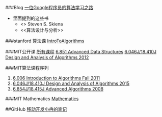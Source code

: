 ###Blog
[一位Google程序员的算法学习之路](http://mp.weixin.qq.com/s?__biz=MzAxNDI5NzEzNg==&mid=402273196&idx=1&sn=ef5ec5392a2f3e22d511f51c49772a4f&scene=5&srcid=0601ne1JzGS7EcK77VDp2YaU#rd)
* 里面提到的这些书
  * <<The Algorithm Design Manual>> Steven S. Skiena
  * <<算法设计与分析>>

###stanford
[算法课](http://web.stanford.edu/class/cs161/)
[IntroToAlgorithms](http://openclassroom.stanford.edu/MainFolder/CoursePage.php?course=IntroToAlgorithms)

###MIT公开课
[所有课程](http://ocw.mit.edu/courses/)
[6.851 Advanced Data Structures](http://ocw.mit.edu/courses/electrical-engineering-and-computer-science/6-851-advanced-data-structures-spring-2012/#)
[6.046J/18.410J Design and Analysis of Algorithms 2012](http://ocw.mit.edu/courses/electrical-engineering-and-computer-science/6-046j-design-and-analysis-of-algorithms-spring-2012/)

###MIT算法课程序列
1. [6.006 Introduction to Algorithms Fall 2011](http://ocw.mit.edu/courses/electrical-engineering-and-computer-science/6-006-introduction-to-algorithms-fall-2011/)
2. [6.046J/18.410J Design and Analysis of Algorithms 2015](http://ocw.mit.edu/courses/electrical-engineering-and-computer-science/6-046j-design-and-analysis-of-algorithms-spring-2015/index.htm)
3. [6.854J/18.415J Advanced Algorithms 2008](http://ocw.mit.edu/courses/electrical-engineering-and-computer-science/6-854j-advanced-algorithms-fall-2008/)

###MIT Mathematics
[Mathematics](http://ocw.mit.edu/courses/mathematics/)

##GitHub
[移动开发小冉的笔记](https://github.com/nonstriater/Learn-Algorithms)

